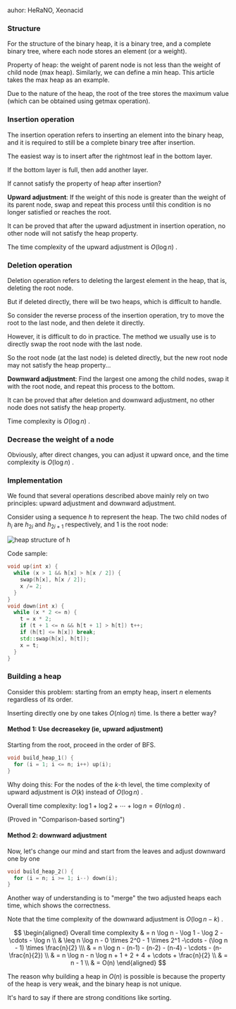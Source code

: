 auhor: HeRaNO, Xeonacid

### Structure

For the structure of the binary heap, it is a binary tree, and a complete binary tree, where each node stores an element (or a weight).

Property of heap: the weight of parent node is not less than the weight of child node (max heap). Similarly, we can define a min heap. This article takes the max heap as an example. 

Due to the nature of the heap, the root of the tree stores the maximum value (which can be obtained using getmax operation).

### Insertion operation

The insertion operation refers to inserting an element into the binary heap, and it is required to still be a complete binary tree after insertion.

The easiest way is to insert after the rightmost leaf in the bottom layer.

If the bottom layer is full, then add another layer.

If cannot satisfy the property of heap after insertion?

 **Upward adjustment**: If the weight of this node is greater than the weight of its parent node, swap and repeat this process until this condition is no longer satisfied or reaches the root.

It can be proved that after the upward adjustment in insertion operation, no other node will not satisfy the heap property.

The time complexity of the upward adjustment is $O(\log n)$ .

### Deletion operation

Deletion operation refers to deleting the largest element in the heap, that is, deleting the root node.

But if deleted directly, there will be two heaps, which is difficult to handle.

So consider the reverse process of the insertion operation, try to move the root to the last node, and then delete it directly.

However, it is difficult to do in practice. The method we usually use is to directly swap the root node with the last node.

So the root node (at the last node) is deleted directly, but the new root node may not satisfy the heap property...

 **Downward adjustment**: Find the largest one among the child nodes, swap it with the root node, and repeat this process to the bottom.

It can be proved that after deletion and downward adjustment, no other node does not satisfy the heap property.

Time complexity is $O(\log n)$ .

### Decrease the weight of a node

Obviously, after direct changes, you can adjust it upward once, and the time complexity is $O(\log n)$ .

### Implementation

We found that several operations described above mainly rely on two principles: upward adjustment and downward adjustment.

Consider using a sequence $h$ to represent the heap. The two child nodes of $h_i$ are $h_{2i}$ and $h_{2i+1}$ respectively, and $1$ is the root node:

![heap structure of h](./images/binary-heap1.png)

Code sample:

```cpp
void up(int x) {
  while (x > 1 && h[x] > h[x / 2]) {
    swap(h[x], h[x / 2]);
    x /= 2;
  }
}
void down(int x) {
  while (x * 2 <= n) {
    t = x * 2;
    if (t + 1 <= n && h[t + 1] > h[t]) t++;
    if (h[t] <= h[x]) break;
    std::swap(h[x], h[t]);
    x = t;
  }
}
```

### Building a heap

Consider this problem: starting from an empty heap, insert $n$ elements regardless of its order.

Inserting directly one by one takes $O(n \log n)$ time. Is there a better way?

#### Method 1: Use decreasekey (ie, upward adjustment)

Starting from the root, proceed in the order of BFS.

```cpp
void build_heap_1() {
  for (i = 1; i <= n; i++) up(i);
}
```

Why doing this: For the nodes of the $k$-th level, the time complexity of upward adjustment is $O(k)$ instead of $O(\log n)$ .

Overall time complexity: $\log 1 + \log 2 + \cdots + \log n = \Theta(n \log n)$ .

(Proved in "Comparison-based sorting")

#### Method 2: downward adjustment

Now, let's change our mind and start from the leaves and adjust downward one by one

```cpp
void build_heap_2() {
  for (i = n; i >= 1; i--) down(i);
}
```

Another way of understanding is to "merge" the two adjusted heaps each time, which shows the correctness.

Note that the time complexity of the downward adjustment is $O(\log n - k)$ .

$$
\begin{aligned}
Overall time complexity & = n \log n - \log 1 - \log 2 - \cdots - \log n \\
& \leq n \log n - 0 \times 2^0 - 1 \times 2^1 -\cdots - (\log n - 1) \times \frac{n}{2} \\\
& = n \log n - (n-1) - (n-2) - (n-4) - \cdots - (n-\frac{n}{2}) \\
& = n \log n - n \log n + 1 + 2 + 4 + \cdots + \frac{n}{2} \\
& = n - 1 \\ &  = O(n)
\end{aligned}
$$

The reason why building a heap in $O(n)$ is possible is because the property of the heap is very weak, and the binary heap is not unique.

It's hard to say if there are strong conditions like sorting.